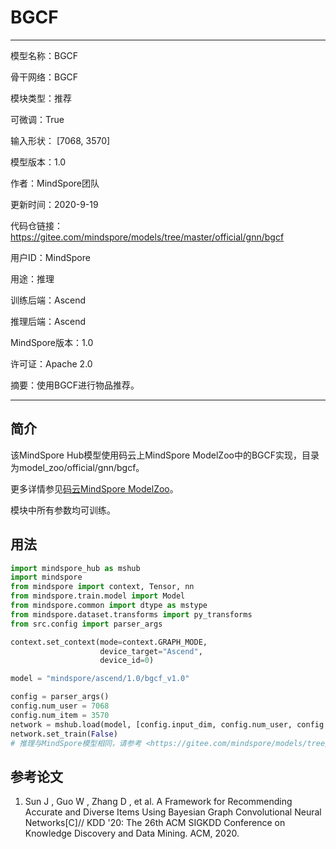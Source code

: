 # BGCF

---

模型名称：BGCF

骨干网络：BGCF

模块类型：推荐

可微调：True

输入形状： [7068, 3570]

模型版本：1.0

作者：MindSpore团队

更新时间：2020-9-19

代码仓链接：<https://gitee.com/mindspore/models/tree/master/official/gnn/bgcf>

用户ID：MindSpore

用途：推理

训练后端：Ascend

推理后端：Ascend

MindSpore版本：1.0

许可证：Apache 2.0

摘要：使用BGCF进行物品推荐。

---

## 简介

该MindSpore Hub模型使用码云上MindSpore ModelZoo中的BGCF实现，目录为model_zoo/official/gnn/bgcf。

更多详情参见[码云MindSpore ModelZoo](https://gitee.com/mindspore/mindspore/blob/master/model_zoo/official/gnn/bgcf/README.md)。

模块中所有参数均可训练。

## 用法

```python
import mindspore_hub as mshub
import mindspore
from mindspore import context, Tensor, nn
from mindspore.train.model import Model
from mindspore.common import dtype as mstype
from mindspore.dataset.transforms import py_transforms
from src.config import parser_args

context.set_context(mode=context.GRAPH_MODE,
                    device_target="Ascend",
                    device_id=0)

model = "mindspore/ascend/1.0/bgcf_v1.0"

config = parser_args()
config.num_user = 7068
config.num_item = 3570
network = mshub.load(model, [config.input_dim, config.num_user, config.num_item], config.embedded_dimension, config.activation, [0.0, 0.0, 0.0], config.num_user, config.num_item, config.input_dim)
network.set_train(False)
# 推理与MindSpore模型相同，请参考 <https://gitee.com/mindspore/models/tree/master/official/gnn/bgcf>.
```

## 参考论文

1. Sun J , Guo W , Zhang D , et al. A Framework for Recommending Accurate and Diverse Items Using Bayesian Graph Convolutional Neural Networks[C]// KDD '20: The 26th ACM SIGKDD Conference on Knowledge Discovery and Data Mining. ACM, 2020.
